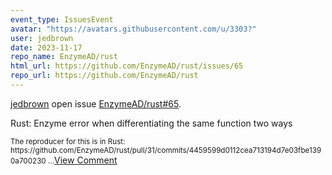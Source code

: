 ```yaml
---
event_type: IssuesEvent
avatar: "https://avatars.githubusercontent.com/u/3303?"
user: jedbrown
date: 2023-11-17
repo_name: EnzymeAD/rust
html_url: https://github.com/EnzymeAD/rust/issues/65
repo_url: https://github.com/EnzymeAD/rust
---
```


<a href='https://github.com/jedbrown' target='_blank'>jedbrown</a> open issue <a href='https://github.com/EnzymeAD/rust/issues/65' target='_blank'>EnzymeAD/rust#65</a>.

<p>Rust: Enzyme error when differentiating the same function two ways</p><small>The reproducer for this is in Rust: https://github.com/EnzymeAD/rust/pull/31/commits/4459599d0112cea713194d7e03fbe1390a700230...</small><a href='https://github.com/EnzymeAD/rust/issues/65' target='_blank'>View Comment</a>